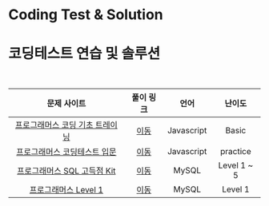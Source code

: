 # Coding Test & Solution
# 코딩테스트 연습 및 솔루션

<br>

|문제 사이트|풀이 링크|언어|난이도|
|:---:|:---:|:---:|:---:|
|[프로그래머스 코딩 기초 트레이닝](https://school.programmers.co.kr/learn/challenges/training?order=recent&languages=javascript)|[이동](./programmers/Javascript/basic)|Javascript|Basic|
|[프로그래머스 코딩테스트 입문](https://school.programmers.co.kr/learn/challenges/beginner?order=acceptance_desc&page=1&languages=javascript)|[이동](./programmers/Javascript/practice)|Javascript|practice|
|[프로그래머스 SQL 고득점 Kit](https://school.programmers.co.kr/learn/challenges?tab=sql_practice_kit)|[이동](./programmers/SQL)|MySQL|Level 1 ~ 5|
|[프로그래머스 Level 1](https://school.programmers.co.kr/learn/challenges?order=recent&levels=1&languages=javascript)|[이동](./programmers/Javascript/level1/)|MySQL|Level 1|